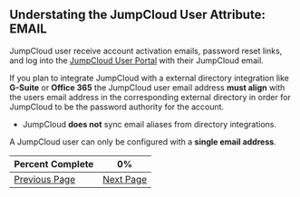 ## Understating the JumpCloud User Attribute: EMAIL

JumpCloud user receive account activation emails, password reset links, and log into the [JumpCloud User Portal](https://console.jumpcloud.com/login) with their JumpCloud email.

If you plan to integrate JumpCloud with a external directory integration like **G-Suite** or **Office 365**  the JumpCloud user email address **must align** with the users email address in the corresponding external directory in order for JumpCloud to be the password authority for the account.

  *  JumpCloud **does not** sync email aliases from directory integrations.

A JumpCloud user can only be configured with a **single email address**.



|Percent Complete|0%|
|-------------| -------------  |
|[Previous Page]()|[Next Page]()|
